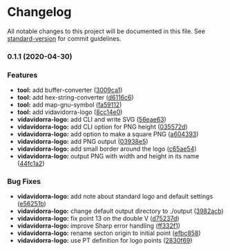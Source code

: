 # Changelog

All notable changes to this project will be documented in this file. See [standard-version](https://github.com/conventional-changelog/standard-version) for commit guidelines.

### 0.1.1 (2020-04-30)


### Features

* **tool:** add buffer-converter ([3009ca1](https://github.com/vidavidorra/tools/commit/3009ca1ae5b797cabb9f1cf774d4f655b8822fa5))
* **tool:** add hex-string-converter ([d6116c6](https://github.com/vidavidorra/tools/commit/d6116c6d3278ce8c1fb81969801f819d490d05fb))
* **tool:** add map-gnu-symbol ([fa59112](https://github.com/vidavidorra/tools/commit/fa5911214041ac133197732442b47f3830add529))
* **tool:** add vidavidorra-logo ([8cc14e0](https://github.com/vidavidorra/tools/commit/8cc14e0cae5461707f61f0b43ded92391db940f4))
* **vidavidorra-logo:** add CLI and write SVG ([56eae63](https://github.com/vidavidorra/tools/commit/56eae63b46b6b1f443add6d49b3353e9e79cde38))
* **vidavidorra-logo:** add CLI option for PNG height ([035572d](https://github.com/vidavidorra/tools/commit/035572d781ca77ccd3346320700fc21ec9f90348))
* **vidavidorra-logo:** add option to make a square PNG ([a604393](https://github.com/vidavidorra/tools/commit/a60439301600261d7885e19ea8b2d1fc36c7ffc7))
* **vidavidorra-logo:** add PNG output ([03938e5](https://github.com/vidavidorra/tools/commit/03938e559a615a246e1ec3d288298c75ab598836))
* **vidavidorra-logo:** add small border around the logo ([c65ae54](https://github.com/vidavidorra/tools/commit/c65ae54b4af64eb1479c537e91a013ffa377a3ce))
* **vidavidorra-logo:** output PNG with width and height in its name ([44fc1a2](https://github.com/vidavidorra/tools/commit/44fc1a2e6769de14b8d6c4412d47e279fb8e09b6))


### Bug Fixes

* **vidavidorra-logo:** add note about standard logo and default settings ([e56251b](https://github.com/vidavidorra/tools/commit/e56251b4e491d957363fc5475201eb07bc704d1e))
* **vidavidorra-logo:** change default output directory to ./output ([3982acb](https://github.com/vidavidorra/tools/commit/3982acb95039c36397a658aa3f4ad8c2cd00b7c5))
* **vidavidorra-logo:** fix point 13 on the double V ([d75237d](https://github.com/vidavidorra/tools/commit/d75237deaf9badaa3473148daa64245a75ce99cd))
* **vidavidorra-logo:** improve Sharp error handling ([ff332f1](https://github.com/vidavidorra/tools/commit/ff332f1acbbc8e515b254cac3f95ad5849e10c81))
* **vidavidorra-logo:** rename secton origin to initial point ([efbc858](https://github.com/vidavidorra/tools/commit/efbc8582c61b120a036d1ff5e2f43e04f5a81501))
* **vidavidorra-logo:** use PT definition for logo points ([2830f69](https://github.com/vidavidorra/tools/commit/2830f698401f37dec21e549d030758452a0918e1))
